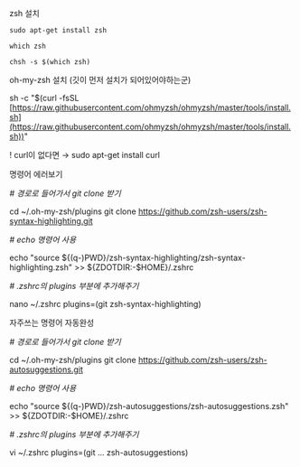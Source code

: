 zsh 설치

`sudo apt-get install zsh`

`which zsh`

`chsh -s $(which zsh)`

oh-my-zsh 설치 (깃이 먼저 설치가 되어있어야하는군)

sh -c "$(curl -fsSL [https://raw.githubusercontent.com/ohmyzsh/ohmyzsh/master/tools/install.sh](https://raw.githubusercontent.com/ohmyzsh/ohmyzsh/master/tools/install.sh))"

! curl이 없다면 → sudo apt-get install curl

명령어 에러보기 

*# 경로로 들어가서 git clone 받기*

cd ~/.oh-my-zsh/plugins
git clone https://github.com/zsh-users/zsh-syntax-highlighting.git

*# echo 명령어 사용*

echo "source ${(q-)PWD}/zsh-syntax-highlighting/zsh-syntax-highlighting.zsh" >> ${ZDOTDIR:-$HOME}/.zshrc

*# .zshrc의 plugins 부분에 추가해주기*

nano ~/.zshrc
plugins=(git zsh-syntax-highlighting)

자주쓰는 명령어 자동완성

*# 경로로 들어가서 git clone 받기*

cd ~/.oh-my-zsh/plugins 
git clone https://github.com/zsh-users/zsh-autosuggestions.git

*# echo 명령어 사용*

echo "source ${(q-)PWD}/zsh-autosuggestions/zsh-autosuggestions.zsh" >> ${ZDOTDIR:-$HOME}/.zshrc

*# .zshrc의 plugins 부분에 추가해주기*

vi ~/.zshrc
plugins=(git ... zsh-autosuggestions)